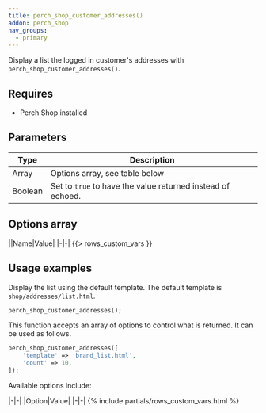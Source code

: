 ```yaml
---
title: perch_shop_customer_addresses()
addon: perch_shop
nav_groups:
  - primary
---
```


Display a list the logged in customer's addresses with `perch_shop_customer_addresses()`.

## Requires

- Perch Shop installed

## Parameters

| Type | Description |
|-|-|
| Array   | Options array, see table below |
| Boolean | Set to `true` to have the value returned instead of echoed. |


## Options array

||Name|Value|
|-|-|
{{> rows_custom_vars }}

## Usage examples

Display the list using the default template. The default template is `shop/addresses/list.html`.

```php
perch_shop_customer_addresses();
```

This function accepts an array of options to control what is returned. It can be used as follows.

```php
perch_shop_customer_addresses([
    'template' => 'brand_list.html',
    'count' => 10,
]);
```

Available options include:

|-|-|
|Option|Value|
|-|-|
{% include partials/rows_custom_vars.html %}

